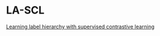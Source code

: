 # LA-SCL
[Learning label hierarchy with supervised contrastive learning](https://arxiv.org/abs/2402.00232)
